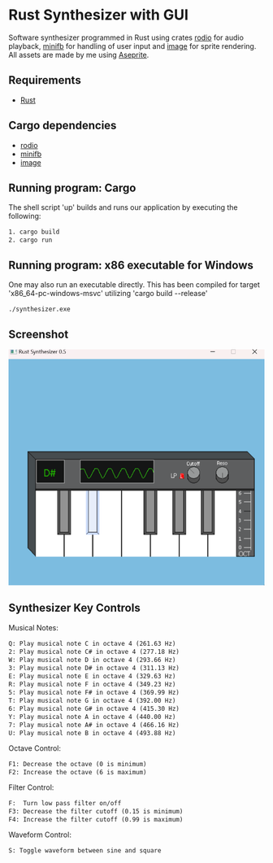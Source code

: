 # Rust Synthesizer with GUI

Software synthesizer programmed in Rust using crates [rodio](https://crates.io/crates/rodio) for audio playback, 
[minifb](https://crates.io/crates/minifb) for handling of user input 
and [image](https://crates.io/crates/image) for sprite rendering. 
All assets are made by me using [Aseprite](https://www.aseprite.org/).

## Requirements
* [Rust](https://www.rust-lang.org/tools/install)

## Cargo dependencies

* [rodio](https://crates.io/crates/rodio)
* [minifb](https://crates.io/crates/minifb)
* [image](https://crates.io/crates/image)

## Running program: Cargo

The shell script 'up' builds and runs our application by executing the following:
```
1. cargo build
2. cargo run
```

## Running program: x86 executable for Windows

One may also run an executable directly. This has been compiled for target 'x86_64-pc-windows-msvc'
utilizing 'cargo build --release'
```
./synthesizer.exe
```

## Screenshot
![screenshot](rust_synthesizer_screenshot.png)

## Synthesizer Key Controls
Musical Notes:

    Q: Play musical note C in octave 4 (261.63 Hz)
    2: Play musical note C# in octave 4 (277.18 Hz)
    W: Play musical note D in octave 4 (293.66 Hz)
    3: Play musical note D# in octave 4 (311.13 Hz)
    E: Play musical note E in octave 4 (329.63 Hz)
    R: Play musical note F in octave 4 (349.23 Hz)
    5: Play musical note F# in octave 4 (369.99 Hz)
    T: Play musical note G in octave 4 (392.00 Hz)
    6: Play musical note G# in octave 4 (415.30 Hz)
    Y: Play musical note A in octave 4 (440.00 Hz)
    7: Play musical note A# in octave 4 (466.16 Hz)
    U: Play musical note B in octave 4 (493.88 Hz)

Octave Control:

    F1: Decrease the octave (0 is minimum)
    F2: Increase the octave (6 is maximum)

Filter Control:
    
    F:  Turn low pass filter on/off     
    F3: Decrease the filter cutoff (0.15 is minimum)
    F4: Increase the filter cutoff (0.99 is maximum)

Waveform Control:

    S: Toggle waveform between sine and square